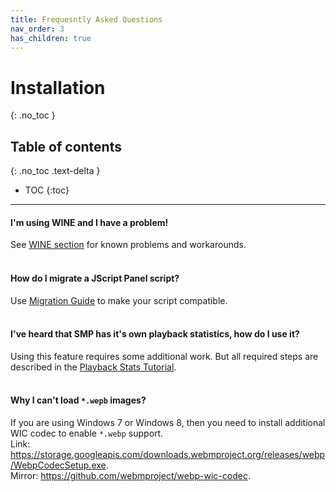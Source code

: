 ```yaml
---
title: Frequesntly Asked Questions
nav_order: 3
has_children: true
---
```


# Installation
{: .no_toc }

## Table of contents
{: .no_toc .text-delta }

* TOC
{:toc}

---

#### I'm using WINE and I have a problem!

See [WINE section](faq/wine.md) for known problems and workarounds.
<br><br>

#### How do I migrate a JScript Panel script?

Use [Migration Guide](faq/jsp_to_smp_migration_guide.md) to make your script compatible.
<br><br>

#### I've heard that SMP has it's own playback statistics, how do I use it?

Using this feature requires some additional work. But all required steps are described in the [Playback Stats Tutorial](faq/playback_stats.md).
<br><br>

#### Why I can't load `*.wepb` images?

If you are using Windows 7 or Windows 8, then you need to install additional WIC codec to enable `*.webp` support.  
Link: <https://storage.googleapis.com/downloads.webmproject.org/releases/webp/WebpCodecSetup.exe>.  
Mirror: <https://github.com/webmproject/webp-wic-codec>.
